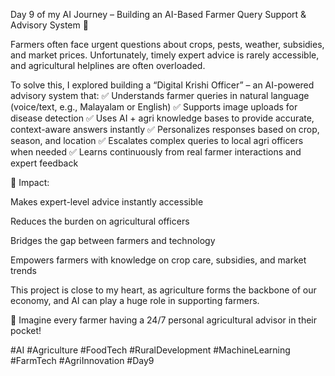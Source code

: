 Day 9 of my AI Journey – Building an AI-Based Farmer Query Support & Advisory System 🌱

Farmers often face urgent questions about crops, pests, weather, subsidies, and market prices. Unfortunately, timely expert advice is rarely accessible, and agricultural helplines are often overloaded.

To solve this, I explored building a “Digital Krishi Officer” – an AI-powered advisory system that:
✅ Understands farmer queries in natural language (voice/text, e.g., Malayalam or English)
✅ Supports image uploads for disease detection
✅ Uses AI + agri knowledge bases to provide accurate, context-aware answers instantly
✅ Personalizes responses based on crop, season, and location
✅ Escalates complex queries to local agri officers when needed
✅ Learns continuously from real farmer interactions and expert feedback

🌾 Impact:

Makes expert-level advice instantly accessible

Reduces the burden on agricultural officers

Bridges the gap between farmers and technology

Empowers farmers with knowledge on crop care, subsidies, and market trends

This project is close to my heart, as agriculture forms the backbone of our economy, and AI can play a huge role in supporting farmers.

🚀 Imagine every farmer having a 24/7 personal agricultural advisor in their pocket!

#AI #Agriculture #FoodTech #RuralDevelopment #MachineLearning #FarmTech #AgriInnovation #Day9

